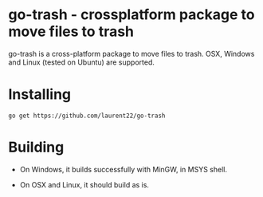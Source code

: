 # go-trash - crossplatform package to move files to trash

go-trash is a cross-platform package to move files to trash. OSX, Windows and Linux (tested on Ubuntu) are supported.

# Installing

    go get https://github.com/laurent22/go-trash
    
# Building

- On Windows, it builds successfully with MinGW, in MSYS shell.

- On OSX and Linux, it should build as is.
